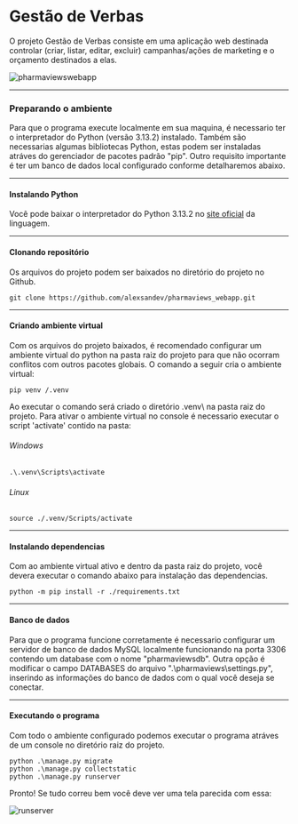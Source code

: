 # Gestão de Verbas

O projeto Gestão de Verbas consiste em uma aplicação web destinada controlar (criar, listar, editar, excluir) campanhas/ações de marketing e o orçamento destinados a elas.

![pharmaviewswebapp](https://github.com/user-attachments/assets/4b83af75-d924-4b8c-989a-b0c95e7ac734)

***
### Preparando o ambiente

Para que o programa execute localmente em sua maquina, é necessario ter o interpretador do Python (versão 3.13.2) instalado. Também são necessarias algumas bibliotecas Python, 
estas podem ser instaladas atráves do gerenciador de pacotes padrão "pip". Outro requisito importante é ter um banco de dados local configurado conforme detalharemos abaixo.

***
#### Instalando Python

Você pode baixar o interpretador do Python 3.13.2 no [site oficial](https://www.python.org/downloads/) da linguagem.

***
#### Clonando repositório

Os arquivos do projeto podem ser baixados no diretório do projeto no Github.
```
git clone https://github.com/alexsandev/pharmaviews_webapp.git
```
***
#### Criando ambiente virtual

Com os arquivos do projeto baixados, é recomendado configurar um ambiente virtual do python na pasta raiz do projeto para que não ocorram conflitos com outros pacotes globais. 
O comando a seguir cria o ambiente virtual:
```
pip venv /.venv
```
Ao executar o comando será criado o diretório \.venv\ na pasta raiz do projeto. Para ativar o ambiente virtual no console é necessario executar o script 'activate' contido na pasta:

###### Windows
```
.\.venv\Scripts\activate
```

###### Linux
```
source ./.venv/Scripts/activate
```

***
#### Instalando dependencias
Com ao ambiente virtual ativo e dentro da pasta raiz do projeto, você devera executar o comando abaixo para instalação das dependencias.
```
python -m pip install -r ./requirements.txt
```
***
#### Banco de dados
Para que o programa funcione corretamente é necessario configurar um servidor de banco de dados MySQL localmente
funcionando na porta 3306 contendo um database com o nome "pharmaviewsdb". Outra opção é modificar o campo DATABASES do arquivo ".\pharmaviews\settings.py", inserindo as informações do
banco de dados com o qual você deseja se conectar.

***
#### Executando o programa
Com todo o ambiente configurado podemos executar o programa atráves de um console no diretório raiz do projeto.
```
python .\manage.py migrate
python .\manage.py collectstatic
python .\manage.py runserver
```
Pronto! Se tudo correu bem você deve ver uma tela parecida com essa:

![runserver](https://github.com/user-attachments/assets/bbe5e9d6-4bae-4dfb-85ac-b47f3b205548)


